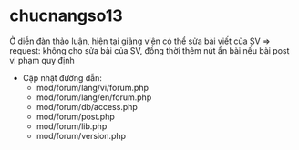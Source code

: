 # chucnangso13
Ở diễn đàn thảo luận, hiện tại giảng viên có thể sửa bài viết của SV => request: không cho sửa bài của SV, đồng thời thêm nút ẩn bài nếu bài post vi phạm quy định
+ Cập nhật đường dẫn:
  - mod/forum/lang/vi/forum.php
  - mod/forum/lang/en/forum.php
  - mod/forum/db/access.php
  - mod/forum/post.php
  - mod/forum/lib.php
  - mod/forum/version.php

